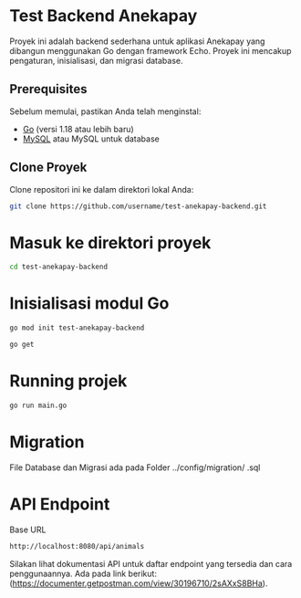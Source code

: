 # Test Backend Anekapay

Proyek ini adalah backend sederhana untuk aplikasi Anekapay yang dibangun menggunakan Go dengan framework Echo. Proyek ini mencakup pengaturan, inisialisasi, dan migrasi database.

## Prerequisites

Sebelum memulai, pastikan Anda telah menginstal:

- [Go](https://golang.org/doc/install) (versi 1.18 atau lebih baru)
- [MySQL](https://www.mysql.com/downloads/) atau MySQL untuk database

## Clone Proyek
Clone repositori ini ke dalam direktori lokal Anda:
```bash
git clone https://github.com/username/test-anekapay-backend.git
```
# Masuk ke direktori proyek
```bash
cd test-anekapay-backend
```
# Inisialisasi modul Go
```bash
go mod init test-anekapay-backend
```
```bash
go get
```
# Running projek
```bash
go run main.go
```

# Migration
File Database dan Migrasi ada pada Folder ../config/migration/ .sql

# API Endpoint
Base URL
```bash
http://localhost:8080/api/animals
```
Silakan lihat dokumentasi API untuk daftar endpoint yang tersedia dan cara penggunaannya. Ada pada link berikut: 
(https://documenter.getpostman.com/view/30196710/2sAXxS8BHa).

